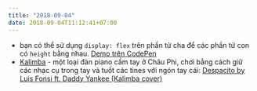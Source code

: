 ```yaml
---
title: "2018-09-04"
date: 2018-09-04T11:12:41+07:00
---
```


* bạn có thể sử dụng `display: flex` trên phần tử cha để các phần tử con có `height` bằng nhau. [Demo trên CodePen](https://codepen.io/tatthien/pen/KxmOdx)
* [Kalimba](https://en.wikipedia.org/wiki/Mbira) - một loại đàn piano cầm tay ở Châu Phi, chơi bằng cách giữ các nhạc cụ trong tay và tuốt các tines với ngón tay cái: [Despacito by Luis Fonsi ft. Daddy Yankee (Kalimba cover)](https://www.youtube.com/watch?v=p1E_kTUeTwU)
